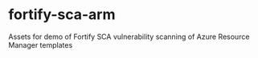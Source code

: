 # fortify-sca-arm
Assets for demo of Fortify SCA vulnerability scanning of Azure Resource Manager templates
